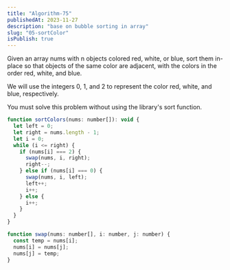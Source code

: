 ```yaml
---
title: "Algorithm-75"
publishedAt: 2023-11-27
description: "base on bubble sorting in array"
slug: "05-sortColor"
isPublish: true
---
```


Given an array nums with n objects colored red, white, or blue, sort them in-place so that objects of the same color are adjacent, with the colors in the order red, white, and blue.

We will use the integers 0, 1, and 2 to represent the color red, white, and blue, respectively.

You must solve this problem without using the library's sort function.

```js
function sortColors(nums: number[]): void {
  let left = 0;
  let right = nums.length - 1;
  let i = 0;
  while (i <= right) {
    if (nums[i] === 2) {
      swap(nums, i, right);
      right--;
    } else if (nums[i] === 0) {
      swap(nums, i, left);
      left++;
      i++;
    } else {
      i++;
    }
  }
}

function swap(nums: number[], i: number, j: number) {
  const temp = nums[i];
  nums[i] = nums[j];
  nums[j] = temp;
}
```
